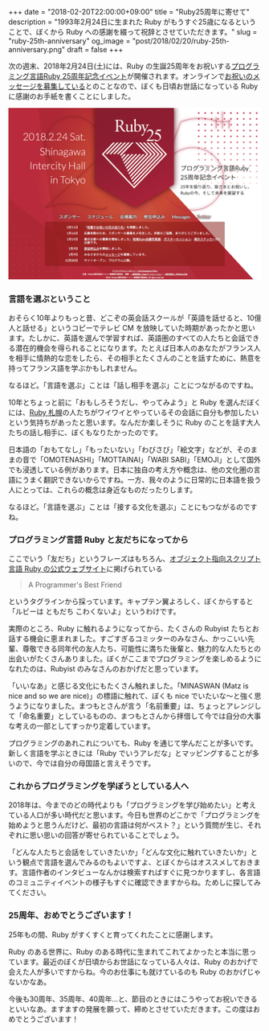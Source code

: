 +++
date = "2018-02-20T22:00:00+09:00"
title = "Ruby25周年に寄せて"
description = "1993年2月24日に生まれた Ruby がもうすぐ25歳になるということで、ぼくから Ruby への感謝を綴って祝辞とさせていただきます。"
slug = "ruby-25th-anniversary"
og_image = "post/2018/02/20/ruby-25th-anniversary.png"
draft = false
+++

次の週末、2018年2月24日(土)には、Ruby の生誕25周年をお祝いする<a href="http://25.ruby.or.jp/">プログラミング言語Ruby 25周年記念イベント</a>が開催されます。オンラインで<a href="http://25.ruby.or.jp/messages.html">お祝いのメッセージを募集している</a>とのことなので、ぼくも日頃お世話になっている Ruby に感謝のお手紙を書くことにしました。

<img src="/post/2018/02/20/ruby-25th-anniversary.png">

### 言語を選ぶということ

おそらく10年よりもっと昔、どこぞの英会話スクールが「英語を話せると、10億人と話せる」というコピーでテレビ CM を放映していた時期があったかと思います。たしかに、英語を選んで学習すれば、英語圏のすべての人たちと会話できる潜在的機会を得られることになります。たとえば日本人のあなたがフランス人を相手に情熱的な恋をしたら、その相手とたくさんのことを話すために、熱意を持ってフランス語を学ぶかもしれません。

なるほど。「言語を選ぶ」ことは「話し相手を選ぶ」ことにつながるのですね。

10年とちょっと前に「おもしろそうだし、やってみよう」と Ruby を選んだぼくには、<a href="http://ruby-sapporo.org/">Ruby 札幌</a>の人たちがワイワイとやっているその会話に自分も参加したいという気持ちがあったと思います。なんだか楽しそうに Ruby のことを話す大人たちの話し相手に、ぼくもなりたかったのです。

日本語の「おもてなし」「もったいない」「わびさび」「絵文字」などが、そのままの音で「OMOTENASHI」「MOTTAINAI」「WABI SABI」「EMOJI」として国外でも浸透している例があります。日本に独自の考え方や概念は、他の文化圏の言語にうまく翻訳できないからですね。一方、我々のように日常的に日本語を扱う人にとっては、これらの概念は身近なものだったりします。

なるほど。「言語を選ぶ」ことは「接する文化を選ぶ」ことにもつながるのですね。

### プログラミング言語 Ruby と友だちになってから

ここでいう「友だち」というフレーズはもちろん、<a href="http://www.ruby-lang.org/ja/">オブジェクト指向スクリプト言語 Ruby の公式ウェブサイト</a>に掲げられている

> A Programmer's Best Friend

というタグラインから採っています。キャプテン翼よろしく、ぼくからすると「ルビーは ともだち こわくないよ」というわけです。

実際のところ、Ruby に触れるようになってから、たくさんの Rubyist たちとお話する機会に恵まれました。すごすぎるコミッターのみなさん、かっこいい先輩、尊敬できる同年代の友人たち、可能性に満ちた後輩と、魅力的な人たちとの出会いがたくさんありました。ぼくがここまでプログラミングを楽しめるようになれたのは、Rubyist のみなさんのおかげだと思っています。

「いいなあ」と感じる文化にもたくさん触れました。「MINASWAN (Matz is nice and so we are nice)」の標語に触れて、ぼくも nice でいたいな〜と強く思うようになりました。まつもとさんが言う「名前重要」は、ちょっとアレンジして「命名重要」としているものの、まつもとさんから拝借して今では自分の大事な考えの一部としてすっかり定着しています。

プログラミングのあれこれについても、Ruby を通じて学んだことが多いです。新しく言語を学ぶときには「Ruby でいうアレだな」とマッピングすることが多いので、今では自分の母国語と言えそうです。

### これからプログラミングを学ぼうとしている人へ

2018年は、今までのどの時代よりも「プログラミングを学び始めたい」と考えている人口が多い時代だと思います。今日も世界のどこかで「プログラミングを始めようと思うんだけど、最初の言語は何がベスト？」という質問が生じ、それぞれに思い思いの回答が寄せられていることでしょう。

「どんな人たちと会話をしていきたいか」「どんな文化に触れていきたいか」という観点で言語を選んでみるのもよいですよ、とぼくからはオススメしておきます。言語作者のインタビューなんかは検索すればすぐに見つかりますし、各言語のコミュニティイベントの様子もすぐに確認できますからね。ためしに探してみてください。

### 25周年、おめでとうございます！

25年もの間、Ruby がすくすくと育ってくれたことに感謝します。

Ruby のある世界に、Ruby のある時代に生まれてこれてよかったと本当に思っています。最近のぼくが日頃からお世話になっている人々は、Ruby のおかげで会えた人が多いですからね。今のお仕事にも就けているのも Ruby のおかげじゃないかなあ。

今後も30周年、35周年、40周年…と、節目のときにはこうやってお祝いできるといいなあ。ますますの発展を願って、締めとさせていただきます。この度はおめでとうございます！
